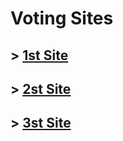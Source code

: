Voting Sites
===========

## > [1st Site](https://topminecraftservers.org/vote/33317)

## > [2st Site](https://minecraftservers.org/vote/650773)

## > [3st Site](https://minecraft-mp.com/server/317604/vote/)



